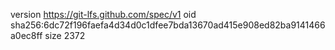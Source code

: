 version https://git-lfs.github.com/spec/v1
oid sha256:6dc72f196faefa4d34d0c1dfee7bda13670ad415e908ed82ba9141466a0ec8ff
size 2372

